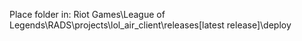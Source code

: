 Place folder in: Riot Games\League of Legends\RADS\projects\lol_air_client\releases\[latest release]\deploy